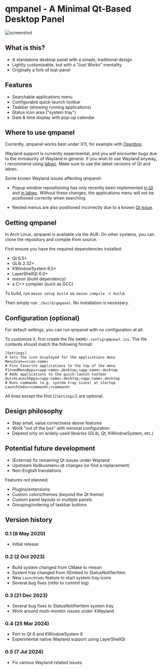 qmpanel - A Minimal Qt-Based Desktop Panel
==========================================

![screenshot](/qmpanel.png?raw=true)

## What is this?

 - A standalone desktop panel with a simple, traditional design
 - Lightly customizable, but with a "Just Works" mentality
 - Originally a fork of lxqt-panel

## Features

 - Searchable applications menu
 - Configurable quick-launch toolbar
 - Taskbar (showing running applications)
 - Status icon area ("system tray")
 - Date & time display with pop-up calendar

## Where to use qmpanel

Currently, qmpanel works best under X11, for example with
[Openbox](https://openbox.org).

Wayland support is currently experimental, and you *will* encounter bugs
due to the immaturity of Wayland in general. If you wish to use Wayland
anyway, I recommend using [labwc](https://github.com/labwc/labwc/). Make
sure to use the latest versions of Qt and labwc.

Some known Wayland issues affecting qmpanel:

 - Popup window repositioning has only recently been implemented
   [in Qt](https://codereview.qt-project.org/c/qt/qtwayland/+/481718)
   and [in labwc](https://github.com/labwc/labwc/pull/1950). Without
   these changes, the applications menu will not be positioned correctly
   when searching.

 - Nested menus are also positioned incorrectly due to a known
   [Qt issue](https://bugreports.qt.io/browse/QTBUG-124810).

## Getting qmpanel

In Arch Linux, qmpanel is available via the AUR. On other systems, you
can clone the repository and compile from source.

First ensure you have the required dependencies installed:

 - Qt 6.5+
 - GLib 2.32+
 - KWindowSystem 6.0+
 - LayerShellQt 6.0+
 - meson (build dependency)
 - a C++ compiler (such as GCC)

To build, run `meson setup build && meson compile -C build`.

Then simply run `./build/qmpanel`. No installation is necessary.

## Configuration (optional)

For default settings, you can run qmpanel with no configuration at all.

To customize it, first create the file `$HOME/.config/qmpanel.ini`. The
file contents should match the following format:

    [Settings]
    # Sets the icon displayed for the applications menu
    MenuIcon=<icon-name>
    # Pins favorite applications to the top of the menu
    PinnedMenuApps=<app-name>.desktop;<app-name>.desktop
    # Adds applications to the quick-launch toolbar
    QuickLaunchApps=<app-name>.desktop;<app-name>.desktop
    # Runs commands (e.g. system tray icons) at startup
    LaunchCmds=<command>;<command>

All lines except the first (`[Settings]`) are optional.

## Design philosophy

 - Stay small, value correctness above features
 - Work "out of the box" with minimal configuration
 - Depend only on widely-used libraries (GLib, Qt, KWindowSystem, etc.)

## Potential future development

 - (External) fix remaining Qt issues under Wayland
 - Upstream libdbusmenu-qt changes (or find a replacement)
 - Non-English translations

Features _not_ planned:

 - Plugins/extensions
 - Custom colors/themes (beyond the Qt theme)
 - Custom panel layouts or multiple panels
 - Grouping/ordering of taskbar buttons

## Version history

### 0.1 (8 May 2020)

 - Initial release

### 0.2 (2 Oct 2023)

 - Build system changed from CMake to meson
 - System tray changed from XEmbed to StatusNotifierItem
 - New `LaunchCmds` feature to start system tray icons
 - Several bug fixes (refer to commit log)

### 0.3 (21 Dec 2023)

 - Several bug fixes to StatusNotifierItem system tray
 - Work around multi-monitor issues under XWayland

### 0.4 (25 Mar 2024)

 - Port to Qt 6 and KWindowSystem 6
 - Experimental native Wayland support using LayerShellQt

### 0.5 (7 Jul 2024)

 - Fix various Wayland-related issues
